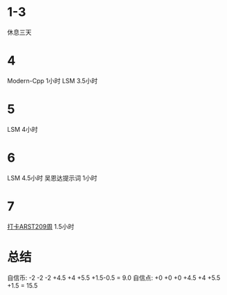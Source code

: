 # 1-3
休息三天

# 4
Modern-Cpp 1小时
LSM 3.5小时

# 5
LSM 4小时

# 6
LSM 4.5小时
吴恩达提示词 1小时

# 7
[打卡ARST209周](https://www.wolfdan.cn/ARST%E6%89%93%E5%8D%A1%E7%AC%AC209%E5%91%A8-209-521/) 1.5小时

# 总结
自信币: -2 -2 -2 +4.5 +4 +5.5 +1.5-0.5 = 9.0
自信点: +0 +0 +0 +4.5 +4 +5.5 +1.5 = 15.5